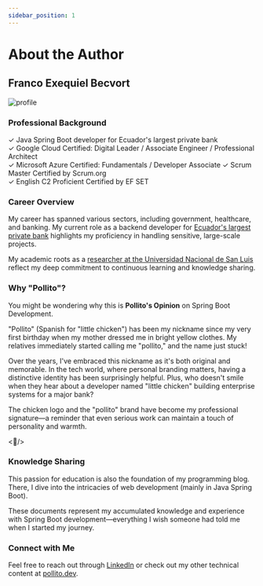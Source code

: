 ```yaml
---
sidebar_position: 1
---
```


# About the Author

## Franco Exequiel Becvort

<div>
  <img src={require('@site/static/img/about/profile.png').default} alt="profile" />
</div>

### Professional Background

✓ Java Spring Boot developer for Ecuador's largest private bank  
✓ Google Cloud Certified: Digital Leader / Associate Engineer / Professional Architect  
✓ Microsoft Azure Certified: Fundamentals / Developer Associate
✓ Scrum Master Certified by Scrum.org  
✓ English C2 Proficient Certified by EF SET

### Career Overview

My career has spanned various sectors, including government, healthcare, and banking. My current role as a backend developer for [Ecuador's largest private bank](https://www.pichincha.com/) highlights my proficiency in handling sensitive, large-scale projects.

My academic roots as a [researcher at the Universidad Nacional de San Luis](https://fmn.unsl.edu.ar/curso-de-ingreso-2021-agradecimiento-a-docentes-y-tutores-del-curso-comprension-de-texto/) reflect my deep commitment to continuous learning and knowledge sharing.

### Why "Pollito"?

You might be wondering why this is **Pollito's Opinion** on Spring Boot Development.

"Pollito" (Spanish for "little chicken") has been my nickname since my very first birthday when my mother dressed me in bright yellow clothes. My relatives immediately started calling me "pollito," and the name just stuck!

Over the years, I've embraced this nickname as it's both original and memorable. In the tech world, where personal branding matters, having a distinctive identity has been surprisingly helpful. Plus, who doesn't smile when they hear about a developer named "little chicken" building enterprise systems for a major bank?

The chicken logo and the "pollito" brand have become my professional signature—a reminder that even serious work can maintain a touch of personality and warmth.

&lt;🐤/&gt;

### Knowledge Sharing

This passion for education is also the foundation of my programming blog. There, I dive into the intricacies of web development (mainly in Java Spring Boot).

These documents represent my accumulated knowledge and experience with Spring Boot development—everything I wish someone had told me when I started my journey.

### Connect with Me

Feel free to reach out through [LinkedIn](https://www.linkedin.com/in/franco-becvort/) or check out my other technical content at [pollito.dev](https://pollito.dev/).
